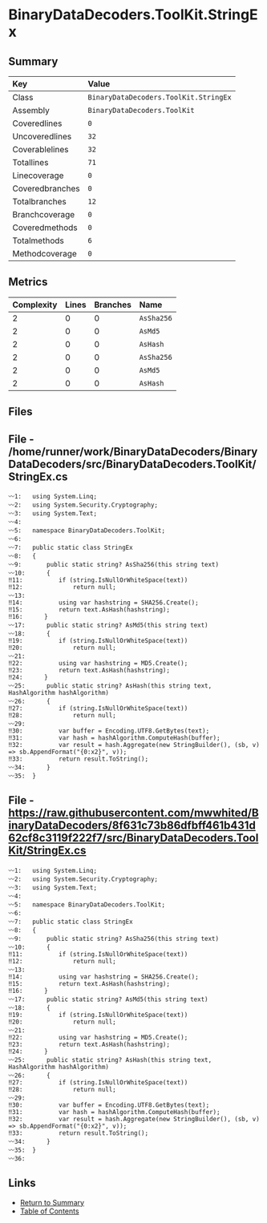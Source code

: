 ﻿# BinaryDataDecoders.ToolKit.StringEx

## Summary

| Key             | Value                                 |
| :-------------- | :------------------------------------ |
| Class           | `BinaryDataDecoders.ToolKit.StringEx` |
| Assembly        | `BinaryDataDecoders.ToolKit`          |
| Coveredlines    | `0`                                   |
| Uncoveredlines  | `32`                                  |
| Coverablelines  | `32`                                  |
| Totallines      | `71`                                  |
| Linecoverage    | `0`                                   |
| Coveredbranches | `0`                                   |
| Totalbranches   | `12`                                  |
| Branchcoverage  | `0`                                   |
| Coveredmethods  | `0`                                   |
| Totalmethods    | `6`                                   |
| Methodcoverage  | `0`                                   |

## Metrics

| Complexity | Lines | Branches | Name       |
| :--------- | :---- | :------- | :--------- |
| 2          | 0     | 0        | `AsSha256` |
| 2          | 0     | 0        | `AsMd5`    |
| 2          | 0     | 0        | `AsHash`   |
| 2          | 0     | 0        | `AsSha256` |
| 2          | 0     | 0        | `AsMd5`    |
| 2          | 0     | 0        | `AsHash`   |

## Files

## File - /home/runner/work/BinaryDataDecoders/BinaryDataDecoders/src/BinaryDataDecoders.ToolKit/StringEx.cs

```CSharp
〰1:   using System.Linq;
〰2:   using System.Security.Cryptography;
〰3:   using System.Text;
〰4:   
〰5:   namespace BinaryDataDecoders.ToolKit;
〰6:   
〰7:   public static class StringEx
〰8:   {
〰9:       public static string? AsSha256(this string text)
〰10:      {
‼11:          if (string.IsNullOrWhiteSpace(text))
‼12:              return null;
〰13:  
‼14:          using var hashstring = SHA256.Create();
‼15:          return text.AsHash(hashstring);
‼16:      }
〰17:      public static string? AsMd5(this string text)
〰18:      {
‼19:          if (string.IsNullOrWhiteSpace(text))
‼20:              return null;
〰21:  
‼22:          using var hashstring = MD5.Create();
‼23:          return text.AsHash(hashstring);
‼24:      }
〰25:      public static string? AsHash(this string text, HashAlgorithm hashAlgorithm)
〰26:      {
‼27:          if (string.IsNullOrWhiteSpace(text))
‼28:              return null;
〰29:  
‼30:          var buffer = Encoding.UTF8.GetBytes(text);
‼31:          var hash = hashAlgorithm.ComputeHash(buffer);
‼32:          var result = hash.Aggregate(new StringBuilder(), (sb, v) => sb.AppendFormat("{0:x2}", v));
‼33:          return result.ToString();
〰34:      }
〰35:  }
```

## File - https://raw.githubusercontent.com/mwwhited/BinaryDataDecoders/8f631c73b86dfbff461b431d62cf8c3119f222f7/src/BinaryDataDecoders.ToolKit/StringEx.cs

```CSharp
〰1:   using System.Linq;
〰2:   using System.Security.Cryptography;
〰3:   using System.Text;
〰4:   
〰5:   namespace BinaryDataDecoders.ToolKit;
〰6:   
〰7:   public static class StringEx
〰8:   {
〰9:       public static string? AsSha256(this string text)
〰10:      {
‼11:          if (string.IsNullOrWhiteSpace(text))
‼12:              return null;
〰13:  
‼14:          using var hashstring = SHA256.Create();
‼15:          return text.AsHash(hashstring);
‼16:      }
〰17:      public static string? AsMd5(this string text)
〰18:      {
‼19:          if (string.IsNullOrWhiteSpace(text))
‼20:              return null;
〰21:  
‼22:          using var hashstring = MD5.Create();
‼23:          return text.AsHash(hashstring);
‼24:      }
〰25:      public static string? AsHash(this string text, HashAlgorithm hashAlgorithm)
〰26:      {
‼27:          if (string.IsNullOrWhiteSpace(text))
‼28:              return null;
〰29:  
‼30:          var buffer = Encoding.UTF8.GetBytes(text);
‼31:          var hash = hashAlgorithm.ComputeHash(buffer);
‼32:          var result = hash.Aggregate(new StringBuilder(), (sb, v) => sb.AppendFormat("{0:x2}", v));
‼33:          return result.ToString();
〰34:      }
〰35:  }
〰36:  
```

## Links

* [Return to Summary](Summary.md)
* [Table of Contents](../TOC.md)

